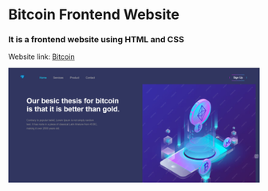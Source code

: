 # Bitcoin Frontend Website
### It is a frontend website using HTML and CSS
Website link: [Bitcoin](https://vikrampaswan07.github.io/Bitcoin/)



![image](website.png)